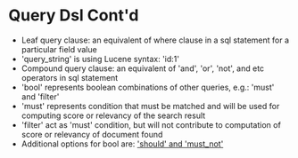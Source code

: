 # Query Dsl Cont'd #

* Leaf query clause: an equivalent of where clause in a sql statement for a particular field value
* 'query_string' is using Lucene syntax: 'id:1'
* Compound query clause: an equivalent of 'and', 'or', 'not', and etc operators in sql statement
* 'bool' represents boolean combinations of other queries, e.g.: 'must' and 'filter'
* 'must' represents condition that must be matched and will be used for computing score or relevancy of the search result
* 'filter' act as 'must' condition, but will not contribute to computation of score or relevancy of document found
* Additional options for bool are: <a href="https://www.elastic.co/guide/en/elasticsearch/reference/2.4/query-dsl-bool-query.html" target="_blank">'should' and 'must_not'</a>